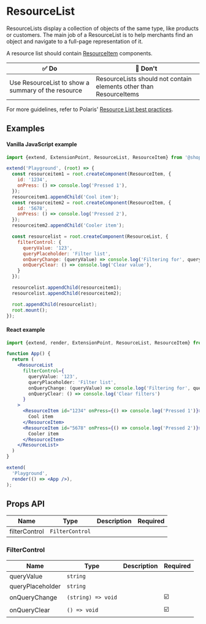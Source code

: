 # ResourceList

ResourceLists display a collection of objects of the same type, like products or customers.
The main job of a ResourceList is to help merchants find an object and navigate to a full-page representation of it.

A resource list should contain [ResourceItem](./ResourceItem.md) components.

| ✅ Do                                              | 🛑 Don't                                                           |
| -------------------------------------------------- | ------------------------------------------------------------------ |
| Use ResourceList to show a summary of the resource | ResourceLists should not contain elements other than ResourceItems |

For more guidelines, refer to Polaris' [Resource List best practices](https://polaris.shopify.com/components/lists-and-tables/resource-list#section-best-practices).

## Examples

#### Vanilla JavaScript example

```js
import {extend, ExtensionPoint, ResourceList, ResourceItem} from '@shopify/admin-ui-extensions';

extend('Playground', (root) => {
  const resourceitem1 = root.createComponent(ResourceItem, {
    id: '1234',
    onPress: () => console.log('Pressed 1'),
  });
  resourceitem1.appendChild('Cool item');
  const resourceitem2 = root.createComponent(ResourceItem, {
    id: '5678',
    onPress: () => console.log('Pressed 2'),
  });
  resourceitem2.appendChild('Cooler item');

  const resourcelist = root.createComponent(ResourceList, {
    filterControl: {
      queryValue: '123',
      queryPlaceholder: 'Filter list',
      onQueryChange: (queryValue) => console.log('Filtering for', queryValue),
      onQueryClear: () => console.log('Clear value'),
    }
  });

  resourcelist.appendChild(resourceitem1);
  resourcelist.appendChild(resourceitem2);

  root.appendChild(resourcelist);
  root.mount();
});
```

#### React example

```jsx
import {extend, render, ExtensionPoint, ResourceList, ResourceItem} from '@shopify/admin-ui-extensions-react';

function App() {
  return (
    <ResourceList
      filterControl={
        queryValue: '123',
        queryPlaceholder: 'Filter list',
        onQueryChange: (queryValue) => console.log('Filtering for', queryValue)
        onQueryClear: () => console.log('Clear filters')
      }
    >
      <ResourceItem id="1234" onPress={() => console.log('Pressed 1')}>
        Cool item
      </ResourceItem>
      <ResourceItem id="5678" onPress={() => console.log('Pressed 2')}>
        Cooler item
      </ResourceItem>
    </ResourceList>
  )
}

extend(
  'Playground',
  render(() => <App />),
);
```

## Props API

| Name          | Type            | Description | Required |
| ------------- | --------------- | ----------- | -------- |
| filterControl | `FilterControl` |             |          |

### FilterControl

| Name             | Type               | Description | Required |
| ---------------- | ------------------ | ----------- | -------- |
| queryValue       | `string`           |             |          |
| queryPlaceholder | `string`           |             |          |
| onQueryChange    | `(string) => void` |             | ☑️       |
| onQueryClear     | `() => void`       |             | ☑️       |
